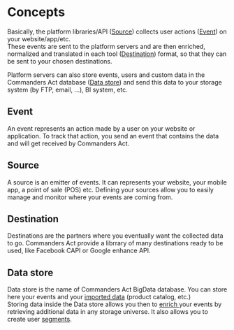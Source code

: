# Concepts

Basically, the platform libraries/API ([Source](concepts.md#source)) collects user actions ([Event](concepts.md#event)) on your website/app/etc.\
These events are sent to the platform servers and are then enriched, normalized and translated in each tool ([Destination](concepts.md#destinations)) format, so that they can be sent to your chosen destinations.

Platform servers can also store events, users and custom data in the Commanders Act database ([Data store](concepts.md#data-store)) and send this data to your storage system (by FTP, email, ...), BI system, etc.

## Event

An event represents an action made by a user on your website or application. To track that action, you send an event that contains the data and will get received by Commanders Act.

## Source

A source is an emitter of events. It can represents your website, your mobile app, a point of sale (POS) etc. Defining your sources allow you to easily manage and monitor where your events are coming from.

## Destination

Destinations are the partners where you eventually want the collected data to go. Commanders Act provide a librrary of many destinations ready to be used, like Facebook CAPI or Google enhance API.

## Data store

Data store is the name of Commanders Act BigData database. You can store here your events and your [imported data](../../getting-started/integrating-your-data/#imports) (product catalog, etc.)\
Storing data inside the Data store allows you then to [enrich ](../enrichments/)your events by retrieving additional data in any storage universe. It also allows you to create user [segments](../customers/segment/).
